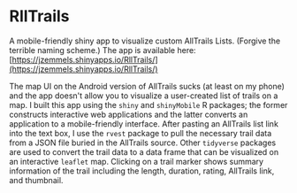 # RllTrails
A mobile-friendly shiny app to visualize custom AllTrails Lists. (Forgive the terrible naming scheme.)
The app is available here: [https://jzemmels.shinyapps.io/RllTrails/](https://jzemmels.shinyapps.io/RllTrails/)

The map UI on the Android version of AllTrails sucks (at least on my phone) and the app doesn't allow you to visualize a user-created list of trails on a map.
I built this app using the `shiny` and `shinyMobile` R packages; the former constructs interactive web applications and the latter converts an application to a mobile-friendly interface.
After pasting an AllTrails list link into the text box, I use the `rvest` package to pull the necessary trail data from a JSON file buried in the AllTrails source.
Other `tidyverse` packages are used to convert the trail data to a data frame that can be visualized on an interactive `leaflet` map.
Clicking on a trail marker shows summary information of the trail including the length, duration, rating, AllTrails link, and thumbnail.
